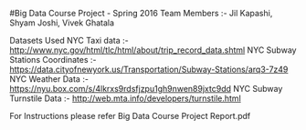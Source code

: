 #Big Data Course Project - Spring 2016
Team Members :- Jil Kapashi, Shyam Joshi, Vivek Ghatala

Datasets Used 
NYC Taxi data :- http://www.nyc.gov/html/tlc/html/about/trip_record_data.shtml
NYC Subway Stations Coordinates :- https://data.cityofnewyork.us/Transportation/Subway-Stations/arq3-7z49
NYC Weather Data :- https://nyu.box.com/s/4lkrxs9rdsfjzpu1gh9nwen89jxtc9dd
NYC Subway Turnstile Data :- http://web.mta.info/developers/turnstile.html

For Instructions please refer Big Data Course Project Report.pdf
